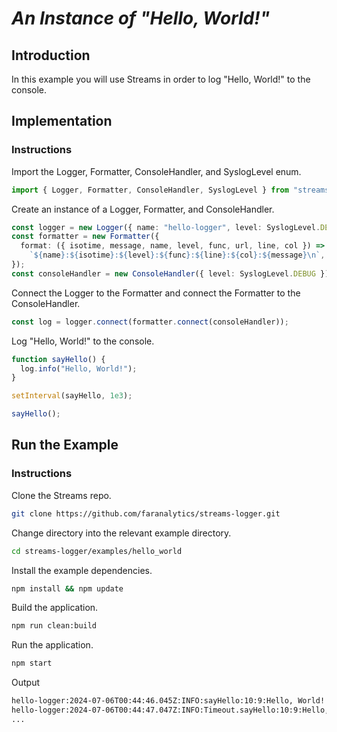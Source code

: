 # _An Instance of "Hello, World!"_

## Introduction

In this example you will use Streams in order to log "Hello, World!" to the console.

## Implementation

### Instructions

Import the Logger, Formatter, ConsoleHandler, and SyslogLevel enum.

```ts
import { Logger, Formatter, ConsoleHandler, SyslogLevel } from "streams-logger";
```

Create an instance of a Logger, Formatter, and ConsoleHandler.

```ts
const logger = new Logger({ name: "hello-logger", level: SyslogLevel.DEBUG });
const formatter = new Formatter({
  format: ({ isotime, message, name, level, func, url, line, col }) =>
    `${name}:${isotime}:${level}:${func}:${line}:${col}:${message}\n`,
});
const consoleHandler = new ConsoleHandler({ level: SyslogLevel.DEBUG });
```

Connect the Logger to the Formatter and connect the Formatter to the ConsoleHandler.

```ts
const log = logger.connect(formatter.connect(consoleHandler));
```

Log "Hello, World!" to the console.

```ts
function sayHello() {
  log.info("Hello, World!");
}

setInterval(sayHello, 1e3);

sayHello();
```

## Run the Example

### Instructions

Clone the Streams repo.

```bash
git clone https://github.com/faranalytics/streams-logger.git
```

Change directory into the relevant example directory.

```bash
cd streams-logger/examples/hello_world
```

Install the example dependencies.

```bash
npm install && npm update
```

Build the application.

```bash
npm run clean:build
```

Run the application.

```bash
npm start
```

Output

```bash
hello-logger:2024-07-06T00:44:46.045Z:INFO:sayHello:10:9:Hello, World!
hello-logger:2024-07-06T00:44:47.047Z:INFO:Timeout.sayHello:10:9:Hello, World!
...
```
